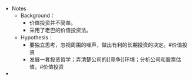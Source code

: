- Notes
	- Background：
		- 价值投资并不简单。
		- 采用了老巴的价值投资法。
	- Hypothesis：
		- 要独立思考，忽视周围的噪声，做出有利的长期投资的决定。#价值投资
		- 发展一套投资哲学；弄清楚公司的[[竞争]]环境；分析公司和股票估值。#价值投资
-